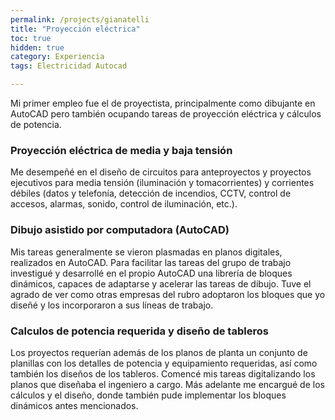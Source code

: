 ```yaml
---
permalink: /projects/gianatelli
title: "Proyección eléctrica"
toc: true
hidden: true
category: Experiencia
tags: Electricidad Autocad

---
```


Mi primer empleo fue el de proyectista, principalmente como dibujante en AutoCAD
pero también ocupando tareas de proyección eléctrica y cálculos de potencia.

### Proyección eléctrica de media y baja tensión
Me desempeñé en el diseño de circuitos para anteproyectos y proyectos ejecutivos
para media tensión (iluminación y tomacorrientes) y corrientes débiles (datos y
telefonía, detección de incendios, CCTV, control de accesos, alarmas, sonido, 
control de iluminación, etc.).

### Dibujo asistido por computadora (AutoCAD)
Mis tareas generalmente se vieron plasmadas en planos digitales, realizados en
AutoCAD. Para facilitar las tareas del grupo de trabajo investigué y desarrollé
en el propio AutoCAD una librería de bloques dinámicos, capaces de adaptarse y
acelerar las tareas de dibujo. Tuve el agrado de ver como otras empresas del
rubro adoptaron los bloques que yo diseñé y los incorporaron a sus líneas de
trabajo.

### Calculos de potencia requerida y diseño de tableros
Los proyectos requerían además de los planos de planta un conjunto de planillas
con los detalles de potencia y equipamiento requeridas, así como también los
diseños de los tableros. Comencé mis tareas digitalizando los planos que 
diseñaba el ingeniero a cargo. Más adelante me encargué de los cálculos y el
diseño, donde también pude implementar los bloques dinámicos antes mencionados.
